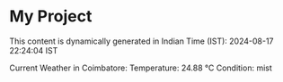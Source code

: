 # My Project

This content is dynamically generated in Indian Time (IST): 2024-08-17 22:24:04 IST


Current Weather in Coimbatore:
Temperature: 24.88 °C
Condition: mist

